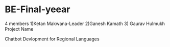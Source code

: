 # BE-Final-yeear
4 members 1)Ketan Makwana-Leader 
          2)Ganesh Kamath 
          3) Gaurav Hulmukh 
Project Name

Chatbot Devlopment for Regional Languages
